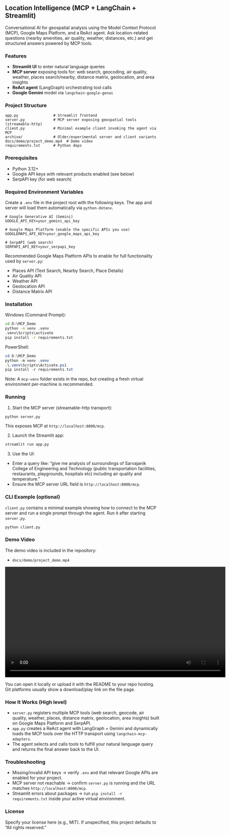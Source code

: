 ## Location Intelligence (MCP + LangChain + Streamlit)

Conversational AI for geospatial analysis using the Model Context Protocol (MCP), Google Maps Platform, and a ReAct agent. Ask location-related questions (nearby amenities, air quality, weather, distances, etc.) and get structured answers powered by MCP tools.

### Features
- **Streamlit UI** to enter natural language queries
- **MCP server** exposing tools for: web search, geocoding, air quality, weather, places search/nearby, distance matrix, geolocation, and area insights
- **ReAct agent** (LangGraph) orchestrating tool calls
- **Google Gemini** model via `langchain-google-genai`

### Project Structure
```
app.py                # Streamlit frontend
server.py             # MCP server exposing geospatial tools (streamable-http)
client.py             # Minimal example client invoking the agent via MCP
archive/              # Older/experimental server and client variants
docs/demo/project_demo.mp4  # Demo video
requirements.txt      # Python deps
```

### Prerequisites
- Python 3.12+
- Google API keys with relevant products enabled (see below)
- SerpAPI key (for web search)

### Required Environment Variables
Create a `.env` file in the project root with the following keys. The app and server will load them automatically via `python-dotenv`.

```env
# Google Generative AI (Gemini)
GOOGLE_API_KEY=your_gemini_api_key

# Google Maps Platform (enable the specific APIs you use)
GOOGLEMAPS_API_KEY=your_google_maps_api_key

# SerpAPI (web search)
SERPAPI_API_KEY=your_serpapi_key
```

Recommended Google Maps Platform APIs to enable for full functionality used by `server.py`:
- Places API (Text Search, Nearby Search, Place Details)
- Air Quality API
- Weather API
- Geolocation API
- Distance Matrix API

### Installation

Windows (Command Prompt):
```bat
cd D:\MCP_Demo
python -m venv .venv
.venv\Scripts\activate
pip install -r requirements.txt
```

PowerShell:
```powershell
cd D:\MCP_Demo
python -m venv .venv
.\.venv\Scripts\Activate.ps1
pip install -r requirements.txt
```

Note: A `mcp-venv` folder exists in the repo, but creating a fresh virtual environment per-machine is recommended.

### Running

1) Start the MCP server (streamable-http transport):
```bash
python server.py
```
This exposes MCP at `http://localhost:8000/mcp`.

2) Launch the Streamlit app:
```bash
streamlit run app.py
```

3) Use the UI:
- Enter a query like: “give me analysis of surroundings of Sarvajanik College of Engineering and Technology (public transportation facilities, restaurants, playgrounds, hospitals etc) including air quality and temperature.”
- Ensure the MCP server URL field is `http://localhost:8000/mcp`.

### CLI Example (optional)
`client.py` contains a minimal example showing how to connect to the MCP server and run a single prompt through the agent. Run it after starting `server.py`.

```bash
python client.py
```

### Demo Video
The demo video is included in the repository:
- `docs/demo/project_demo.mp4`

<video controls width="720">
  <source src="docs/demo/project_demo.mp4" type="video/mp4" />
  Your browser does not support the video tag. You can download/watch it directly:
  <a href="docs/demo/project_demo.mp4">docs/demo/project_demo.mp4</a>
  
</video>

You can open it locally or upload it with the README to your repo hosting. Git platforms usually show a download/play link on the file page.

### How It Works (High level)
- `server.py` registers multiple MCP tools (web search, geocode, air quality, weather, places, distance matrix, geolocation, area insights) built on Google Maps Platform and SerpAPI.
- `app.py` creates a ReAct agent with LangGraph + Gemini and dynamically loads the MCP tools over the HTTP transport using `langchain-mcp-adapters`.
- The agent selects and calls tools to fulfill your natural language query and returns the final answer back to the UI.

### Troubleshooting
- Missing/invalid API keys → verify `.env` and that relevant Google APIs are enabled for your project.
- MCP server not reachable → confirm `server.py` is running and the URL matches `http://localhost:8000/mcp`.
- Streamlit errors about packages → run `pip install -r requirements.txt` inside your active virtual environment.

### License
Specify your license here (e.g., MIT). If unspecified, this project defaults to “All rights reserved.”


